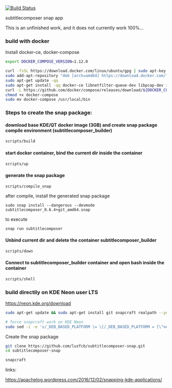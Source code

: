 
[![Build Status](https://travis-ci.org/luzfcb/subtitlecomposer-snap.svg?branch=master)](https://travis-ci.org/luzfcb/subtitlecomposer-snap)

subtitlecomposer snap app

This is an unfinished work, and it does not currently work 100%...


### build with docker
Install docker-ce, docker-compose

```bash
export DOCKER_COMPOSE_VERSION=1.12.0

curl -fsSL https://download.docker.com/linux/ubuntu/gpg | sudo apt-key add -
sudo add-apt-repository "deb [arch=amd64] https://download.docker.com/linux/ubuntu $(lsb_release -cs) stable" --yes
sudo apt-get update -qq
sudo apt-get install -qq docker-ce libnetfilter-queue-dev libpcap-dev iptables-dev realpath
curl -L https://github.com/docker/compose/releases/download/${DOCKER_COMPOSE_VERSION}/docker-compose-`uname -s`-`uname -m` > docker-compose
chmod +x docker-compose
sudo mv docker-compose /usr/local/bin

```

### Steps to create the snap package:


#### download base KDE/QT docker image (3GB) and create snap package compile environment (subtitlecomposer_builder)

```bash
scripts/build
```

#### start docker container, bind the current dir inside the container
```bash
scripts/up
```

#### generate the snap package
```bash
scripts/compile_snap
```

after compile, install the generated snap package

```
sudo snap install --dangerous --devmode subtitlecomposer_0.6.4+git_amd64.snap
```

to execute 
```
snap run subtitlecomposer
```

#### Unbind current dir and delete the container subtitlecomposer_builder
```bash
scripts/down
```

#### Connect to subtitlecomposer_builder container and open bash inside the container
```bash
scripts/shell
```

### build directily on KDE Neon user LTS

https://neon.kde.org/download

```bash
sudo apt-get update && sudo apt-get install git snapcraft realpath --yes

# force snapcraft work on KDE Neon
sudo sed -i -e 's/_DEB_BASED_PLATFORM \= \[/_DEB_BASED_PLATFORM = [\"neon\"\,/g' /usr/lib/python3/dist-packages/snapcraft//internal/repo/_platform.py

```

Create the snap package
```bash
git clone https://github.com/luzfcb/subtitlecomposer-snap.git
cd subtitlecomposer-snap

snapcraft
```


links:

https://apachelog.wordpress.com/2016/12/02/snapping-kde-applications/
